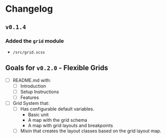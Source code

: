 # Changelog

## `v0.1.4`

### Added the `grid` module
  - `/src/grid.scss`

## Goals for `v0.2.0` - Flexible Grids
  - [ ] README.md with:
    - [ ] Introduction
    - [ ] Setup Instructions
    - [ ] Features
  - [ ] Grid System that:
    - [ ] Has configurable default variables.
      - Basic unit
      - A map with the grid schema
      - A map with grid layouts and breakpoints
    - [ ] Mixin that creates the layout classes based on the grid layout map.